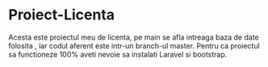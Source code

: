 # Proiect-Licenta

Acesta este proiectul meu de licenta, pe main se afla intreaga baza de date folosita , iar codul aferent este intr-un branch-ul master. Pentru ca proiectul sa functioneze 100% aveti nevoie sa instalati Laravel si bootstrap. 
